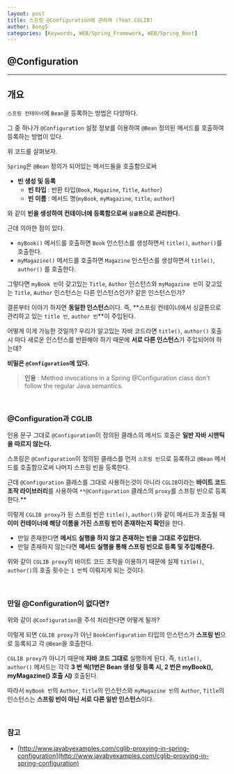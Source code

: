 ```yaml
---
layout: post
title: 스프링 @Configuration에 관하여 (feat.CGLIB)
author: Bong5
categories: [Keywords, WEB/Spring_Framework, WEB/Spring_Boot]
---
```


## @Configuration

---

## 개요

`스프링 컨테이너`에 `Bean`을 등록하는 방법은 다양하다.

그 중 하나가 `@Configuration` 설정 정보를 이용하여 `@Bean` 정의된 메서드를 호출하여 등록하는 방법이 있다.

<script src="https://gist.github.com/BongHoLee/e3f715d599212f9f866efbc3f475e285.js"></script>

위 코드를 살펴보자.

`Spring`은 `@Bean` 정의가 되어있는 메서드들을 호출함으로써

- **빈 생성 및 등록**
  - **빈 타입** : 반환 타입(`Book`, `Magazine`, `Title`, `Author`)
  - **빈 이름** : 메서드 명(`myBook`, `myMagazine`, `title`, `author`)

와 같이 **빈을 생성하여 컨테이너에 등록함으로써 `싱글톤`으로 관리한다.**

근데 의아한 점이 있다.

- `myBook()` 메서드를 호출하면 `Book` 인스턴스를 생성하면서 `title()`, `author()`를 호출한다.
- `myMagazine()` 메서드를 호출하면 `Magazine` 인스턴스를 생성하면서 `title()`, `author()` 를 호출한다.

그렇다면 `myBook 빈`이 갖고있는 `Title`, `Author` 인스턴스와 `myMagazine 빈`이 갖고있는 `Title`, `Author` 인스턴스는 다른 인스턴스인가? 같은 인스턴스인가?

결론부터 이야기 하자면 **동일한 인스턴스**이다. 즉, **스프링 컨테이너에서 싱글톤으로 관리하고 있는 `title 빈`, `author 빈`**이 주입된다.

어떻게 이게 가능한 것일까? 우리가 알고있는 자바 코드라면 `title()`, `author()` 호출 시 마다 새로운 인스턴스를 반환해야 하기 때문에 **서로 다른 인스턴스**가 주입되어야 하는데?

**비밀은 `@Configuration`에 있다.**

> **인용** : Method invocations in a Spring @Configuration class don't follow the regular Java semantics.
>

<br>

### @Configuration과 CGLIB

인용 문구 그대로 `@Configuration`이 정의된 클래스의 메서드 호출은 **일반 자바 시맨틱을 따르지 않는다.**

스프링은 `@Configuration`이 정의된 클래스를 먼저 `스프링 빈`으로 등록하고 `@Bean` 메서드를 호출함으로써 나머지 스프링 빈을 등록한다.

근데 `@Configuration` 클래스를 그대로 사용하는것이 아니라 `CGLIB`이라는 **바이트 코드 조작 라이브러리**를 사용하여 `**@Configuration` 클래스의 `proxy`를 스프링 빈으로 등록한다.**

이렇게 `CGLIB proxy`가 된 스프링 빈은 `title()`, `author()`와 같이 메서드가 호출될 때 **이미 컨테이너에 해당 이름을 가진 스프링 빈이 존재하는지 확인**을 한다.

- 만일 존재한다면 **메서드 실행을 하지 않고 존재하는 빈을 그대로 주입한다.**
- 만일 존재하지 않는다면 **메서드 실행을 통해 스프링 빈으로 등록 및 주입해준다.**

위와 같이 `CGLIB proxy`의 바이트 코드 조작을 이용하기 때문에 실제 `title()`, `author()`의 호출 횟수는 `1 번`씩 이뤄지게 되는 것이다.

<br>

### 만일 @Configuration이 없다면?

<script src="https://gist.github.com/BongHoLee/7ff5f0d216cc04733c4f0055124eb60a.js"></script>

위와 같이 `@Configuration`을 주석 처리한다면 어떻게 될까?

이렇게 되면 `CGLIB proxy`가 아닌 `BookConfiguration` 타입의 인스턴스가 **스프링 빈**으로 등록되고 각 `@Bean`을 호출한다.

`CGLIB proxy`가 아니기 때문에 **자바 코드 그대로** 실행하게 된다. 즉, `title()`, `author()` 메서드는 각각 **3 번 씩(1번은 Bean 생성 및 등록 시, 2 번은 myBook(), myMagazine() 호출 시)** 호출된다.

따라서 `myBook 빈`의 `Author`, `Title`의 인스턴스와 `myMagazine 빈`의 `Author`, `Title`의 인스턴스는 **스프링 빈이 아닌 서로 다른 일반 인스턴스**이다.

<br>

### 참고

- [http://www.javabyexamples.com/cglib-proxying-in-spring-configuration](http://www.javabyexamples.com/cglib-proxying-in-spring-configuration)